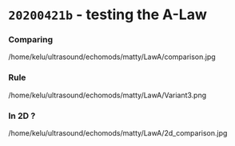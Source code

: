 # `20200421b` - testing the A-Law

### Comparing

/home/kelu/ultrasound/echomods/matty/LawA/comparison.jpg

### Rule

/home/kelu/ultrasound/echomods/matty/LawA/Variant3.png

### In 2D ?

/home/kelu/ultrasound/echomods/matty/LawA/2d_comparison.jpg

